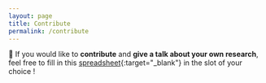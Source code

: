 ```yaml
---
layout: page
title: Contribute
permalink: /contribute
---
```


🙏 If you would like to **contribute** and **give a talk about your own research**, feel free to fill in this [spreadsheet](https://docs.google.com/spreadsheets/d/1skb83P8I30XHmjnmyEbPAboy3Lrtavt_jHrD-9Q5U44/edit?usp=sharing){:target="_blank"} in the slot of your choice !